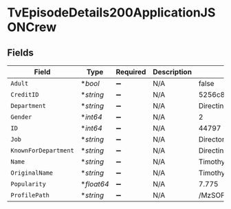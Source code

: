 # TvEpisodeDetails200ApplicationJSONCrew


## Fields

| Field                           | Type                            | Required                        | Description                     | Example                         |
| ------------------------------- | ------------------------------- | ------------------------------- | ------------------------------- | ------------------------------- |
| `Adult`                         | **bool*                         | :heavy_minus_sign:              | N/A                             | false                           |
| `CreditID`                      | **string*                       | :heavy_minus_sign:              | N/A                             | 5256c8a219c2956ff6046e77        |
| `Department`                    | **string*                       | :heavy_minus_sign:              | N/A                             | Directing                       |
| `Gender`                        | **int64*                        | :heavy_minus_sign:              | N/A                             | 2                               |
| `ID`                            | **int64*                        | :heavy_minus_sign:              | N/A                             | 44797                           |
| `Job`                           | **string*                       | :heavy_minus_sign:              | N/A                             | Director                        |
| `KnownForDepartment`            | **string*                       | :heavy_minus_sign:              | N/A                             | Directing                       |
| `Name`                          | **string*                       | :heavy_minus_sign:              | N/A                             | Timothy Van Patten              |
| `OriginalName`                  | **string*                       | :heavy_minus_sign:              | N/A                             | Timothy Van Patten              |
| `Popularity`                    | **float64*                      | :heavy_minus_sign:              | N/A                             | 7.775                           |
| `ProfilePath`                   | **string*                       | :heavy_minus_sign:              | N/A                             | /MzSOFrd99HRdr6pkSRSctk3kBR.jpg |